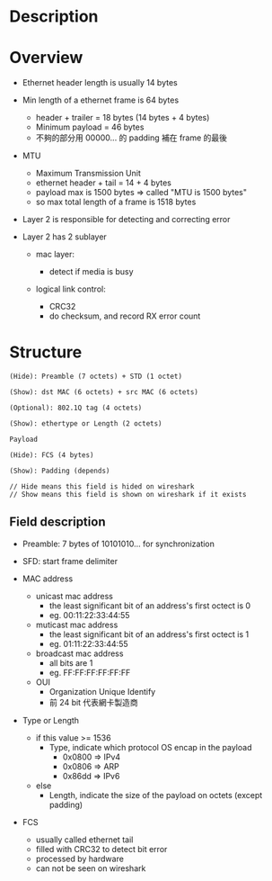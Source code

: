 # Description


# Overview

* Ethernet header length is usually 14 bytes

* Min length of a ethernet frame is 64 bytes
    * header + trailer = 18 bytes (14 bytes + 4 bytes)
    * Minimum payload = 46 bytes
    * 不夠的部分用 00000... 的 padding 補在 frame 的最後

* MTU
    * Maximum Transmission Unit
    * ethernet header + tail = 14 + 4 bytes
    * payload max is 1500 bytes => called "MTU is 1500 bytes"
    * so max total length of a frame is 1518 bytes

* Layer 2 is responsible for detecting and correcting error

* Layer 2 has 2 sublayer    
    * mac layer: 
        * detect if media is busy
    
    * logical link control:
        * CRC32
        * do checksum, and record RX error count

# Structure

    (Hide): Preamble (7 octets) + STD (1 octet)
    
    (Show): dst MAC (6 octets) + src MAC (6 octets)

    (Optional): 802.1Q tag (4 octets) 

    (Show): ethertype or Length (2 octets)

    Payload

    (Hide): FCS (4 bytes)

    (Show): Padding (depends)

    // Hide means this field is hided on wireshark
    // Show means this field is shown on wireshark if it exists


## Field description
* Preamble: 7 bytes of 10101010... for synchronization
* SFD: start frame delimiter

* MAC address
    * unicast mac address
        * the least significant bit of an address's first octect is 0
        * eg. 00:11:22:33:44:55
    * muticast mac address
        * the least significant bit of an address's first octect is 1
        * eg. 01:11:22:33:44:55
    * broadcast mac address
        * all bits are 1
        * eg. FF:FF:FF:FF:FF:FF
    * OUI
        * Organization Unique Identify
        * 前 24 bit 代表網卡製造商

* Type or Length
    * if this value >= 1536
        * Type, indicate which protocol OS encap in the payload
            * 0x0800 => IPv4
            * 0x0806 => ARP
            * 0x86dd => IPv6
    * else
        * Length, indicate the size of the payload on octets (except padding)

* FCS
    * usually called ethernet tail
    * filled with CRC32 to detect bit error
    * processed by hardware
    * can not be seen on wireshark
